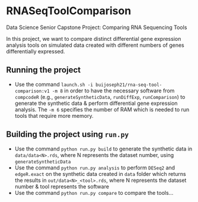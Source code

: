# RNASeqToolComparison
Data Science Senior Capstone Project: Comparing RNA Sequencing Tools

In this project, we want to compare distinct differential gene expression analysis tools on simulated data created with different numbers of genes differentially expressed.

## Running the project
* Use the command `launch.sh -i buijoseph21/rna-seq-tool-comparison:v1 -m 8` in order to have the necessary software from `compcodeR` (e.g., `generateSyntheticData`, `runDiffExp`, `runComparison`) to generate the synthetic data & perform differential gene expression analysis. The `-m 6` specifies the number of RAM which is needed to run tools that require more memory. 

## Building the project using `run.py`
* Use the command `python run.py build` to generate the synthetic data in `data/data<N>.rds`, where N represents the dataset number, using `generateSyntheticData`
* Use the command `python run.py analysis` to perform `DESeq2` and `edgeR.exact` on the synthetic data created in `data` folder which returns the results in `out/data<N>_<tool>.rds`, where N represents the dataset number & tool represents the software
* Use the command `python run.py compare` to compare the tools...